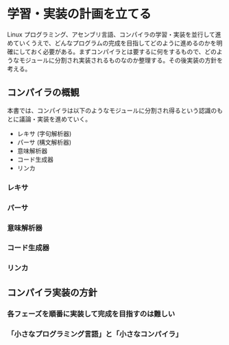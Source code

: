 # 学習・実装の計画を立てる

Linux プログラミング、アセンブリ言語、コンパイラの学習・実装を並行して進めていくうえで、どんなプログラムの完成を目指してどのように進めるのかを明確にしておく必要がある。まずコンパイラとは要するに何をするもので、どのようなモジュールに分割され実装されるものなのか整理する。その後実装の方針を考える。

## コンパイラの概観

本書では、コンパイラは以下のようなモジュールに分割され得るという認識のもとに議論・実装を進めていく。

- レキサ (字句解析器)
- パーサ (構文解析器)
- 意味解析器
- コード生成器
- リンカ

### レキサ

### パーサ

### 意味解析器

### コード生成器

### リンカ

## コンパイラ実装の方針

### 各フェーズを順番に実装して完成を目指すのは難しい

### 「小さなプログラミング言語」と「小さなコンパイラ」



<!--
## 2通りの実装方法

実際に学習目的でコンパイラを実装していくにあたって、2通りの進め方が考えられる。

### 1. 完成した言語仕様に対してコンパイラをフェーズ毎に実装する

一度でもコンパイラを実装した経験のある人には、自分が理解を深めたいフェーズに集中できるので効率がいいのかもしれない。しかし初学者となると、そもそもコンパイラを実装するということの全体像が掴めていない状態から実装を開始することになるため、モチベーションを保って実践主義で継続して進めることは極めて難しい。現に著者はこの方法で入門しようとして挫折した。よって本書ではこの進め方は採用しない。

### 2. 小さな言語仕様と小さなコンパイラを拡張していく

本書ではこちらの方法を採用する。「ソースコードとして与えた文字列を実行時に出力するプログラム」を生成するコンパイラの実装から始まり、変数宣言/代入・条件分岐・繰り返し・関数定義/呼び出し・ガベージコレクション等の追加機能を実装していく。

本書では基本的に「動作原理を理解する」「アセンブリプログラムを手書きして挙動を確認する」「自作しているコンパイラを拡張する」の3ステップを繰り返して、最初に実装した極小コンパイラを章ごとに少しずつ拡張していくことにします。各章で全フェーズが動作するコンパイラが完成します。そのためフェーズ毎に実装する方法に比べると、達成感を得られるタイミングが多い分挫折しにくいと思います。
-->

